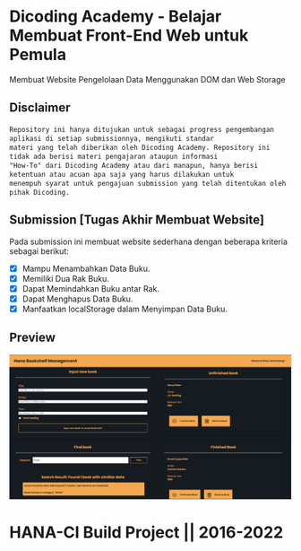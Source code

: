 # Dicoding Academy - Belajar Membuat Front-End Web untuk Pemula

Membuat Website Pengelolaan Data Menggunakan DOM dan Web Storage

## Disclaimer
```
Repository ini hanya ditujukan untuk sebagai progress pengembangan aplikasi di setiap submissionnya, mengikuti standar
materi yang telah diberikan oleh Dicoding Academy. Repository ini tidak ada berisi materi pengajaran ataupun informasi
"How-To" dari Dicoding Academy atau dari manapun, hanya berisi ketentuan atau acuan apa saja yang harus dilakukan untuk
menempuh syarat untuk pengajuan submission yang telah ditentukan oleh pihak Dicoding.
```

## Submission [Tugas Akhir Membuat Website]

Pada submission ini membuat website sederhana dengan beberapa kriteria sebagai berikut:

- [x] Mampu Menambahkan Data Buku.
- [x] Memiliki Dua Rak Buku.
- [x] Dapat Memindahkan Buku antar Rak.
- [x] Dapat Menghapus Data Buku.
- [x] Manfaatkan localStorage dalam Menyimpan Data Buku.

## Preview
<div align="center">
    <img src="https://raw.githubusercontent.com/Nicklas373/DicodingBMFEWUB/master/snap.png" width="640px">
</div>

# HANA-CI Build Project || 2016-2022